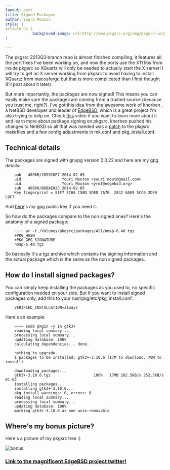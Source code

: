 ```yaml
---
layout: post
title: Signed Packages
author: Youri Mouton
style: |
article h1 {
            background-image: url(http://www.pkgsrc.org/img/pkgsrc-long.png);
}

---
```


The pkgsrc 2013Q3 branch repo is almost finished compiling, it features all the port fixes I've been working on, and now the ports use the X11 libs from inside pkgsrc so XQuartz will only be needed to actually start the X server! I will try to get an X server working from pkgsrc to avoid having to install XQuartz from macosforge but that is more complicated than I first thought (I'll post about it later).

But more importantly, the packages are now signed! This means you can easily make sure the packages are coming from a trusted source (because you trust me, right?). 
I've got this idea from the awesome work of khorben , a NetBSD developer and leader of [EdgeBSD](http://edgebsd.org), which is a great project I'm also trying to help on. Check [this](http://video.fosdem.org/2014/AW1121/Saturday/The_EdgeBSD_Project.webm) video if you want to learn more about it and learn more about package signing on pkgsrc. khorben pushed his changes to NetBSD so all that was needed was a [patch](http://lists.edgebsd.org/edgebsd-developers/2013/09/msg00001.html) to the pkgsrc makefiles and a few config adjustments in mk.conf and pkg_install.conf. 

Technical details
------------------

The packages are signed with gnupg version 2.0.22 and here are my gpg details:

        pub   4096R/2D99C8F7 2014-02-05     
        uid                  Youri Mouton <youri.mout@gmail.com>     
        uid                  Youri Mouton <yrmt@edgebsd.org>     
        sub   4096R/B6BAE02C 2014-02-05     
        Key fingerprint = 81F7 EC68 C5BD 5DED 7A7B  2832 6A09 5CC6 2D99 C8F7


And [here](http://paste.unixhub.net/index.php/hO8S/)'s my gpg public key if you need it.

So how do the packages compare to the non signed ones? Here's the anatomy of a signed package: 

        ──── ar -t /Volumes/pkgsrc/packages/All/nmap-6.40.tgz
        +PKG_HASH
        +PKG_GPG_SIGNATURE
        nmap-6.40.tgz

So basically it's a tgz archive which contains the signing information and the actual package which is the same as  the non signed packages.

How do I install signed packages?
---------------------------------

You can simply keep installing the packages as you used to, no specific configuration needed on your side. But if you want to install signed packages only, add this to your /usr/pkg/etc/pkg_install.conf:     

        VERIFIED_INSTALLATION=always
    
Here's an example:

        ──── sudo pkgin -y in gtk3+
        reading local summary...
        processing local summary...
        updating database: 100%
        calculating dependencies... done.
        
        nothing to upgrade.
        1 packages to be installed: gtk3+-3.10.6 (17M to download, 70M to install)
        
        downloading packages...
        gtk3+-3.10.6.tgz                   100%   17MB 282.5KB/s 252.3KB/s   01:02    
        installing packages...
        installing gtk3+-3.10.6...
        pkg_install warnings: 0, errors: 0
        reading local summary...
        processing local summary...
        updating database: 100%
        marking gtk3+-3.10.6 as non auto-removable

Where's my bonus picture?
-------------------------

Here's a picture of my pkgsrc tree :)

![bonus](http://i.imgur.com/rrGFaWz.jpg?1)

### [Link to the magnificent EdgeBSD project twitter!](https://twitter.com/EdgeBSD)
